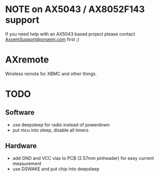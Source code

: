 NOTE on AX5043 / AX8052F143 support
===================================

If you need help with an AX5043 based project please contact AxsemSupport@onsemi.com first ;)

AXremote
========

Wireless remote for XBMC and other things.

TODO
====

Software
--------
- use deepsleep for radio instead of powerdown
- put mcu into sleep, disable all timers

Hardware
--------
- add GND and VCC vias to PCB (2.57mm pinheader) for easy current measurement
- use DSWAKE and put chip into deepsleep
